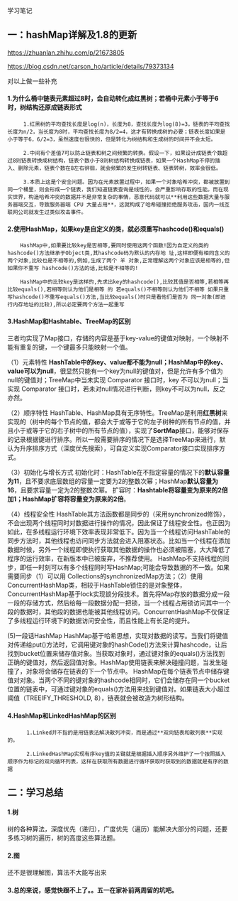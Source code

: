 学习笔记

## 一：hashMap详解及1.8的更新

<https://zhuanlan.zhihu.com/p/21673805>

<https://blog.csdn.net/carson_ho/article/details/79373134>

对以上做一些补充

#### 1.为什么桶中链表元素超过8时，会自动转化成红黑树；若桶中元素小于等于6时，树结构还原成链表形式

```
     1.红黑树的平均查找长度是log(n)，长度为8，查找长度为log(8)=3，链表的平均查找长度为n/2，当长度为8时，平均查找长度为8/2=4，这才有转换成树的必要；链表长度如果是小于等于6，6/2=3，虽然速度也很快的，但是转化为树结构和生成树的时间并不会太短。

     2.中间有个差值7可以防止链表和树之间频繁的转换。假设一下，如果设计成链表个数超过8则链表转换成树结构，链表个数小于8则树结构转换成链表，如果一个HashMap不停的插入、删除元素，链表个数在8左右徘徊，就会频繁的发生树转链表、链表转树，效率会很低。

     3.本质上这是个安全问题。因为在元素放置过程中，如果一个对象哈希冲突，都被放置到同一个桶里，则会形成一个链表，我们知道链表查询是线性的，会严重影响存取的性能。而在现实世界，构造哈希冲突的数据并不是非常复杂的事情，恶意代码就可以**利用这些数据大量与服务器端交互，导致服务器端 CPU 大量占用**，这就构成了哈希碰撞拒绝服务攻击，国内一线互联网公司就发生过类似攻击事件。
```

#### 2.使用HashMap，如果key是自定义的类，就必须重写hashcode()和equals()

```
    HashMap中,如果要比较key是否相等,要同时使用这两个函数!因为自定义的类的hashcode()方法继承于Object类,其hashcode码为默认的内存地 址,这样即便有相同含义的两个对象,比较也是不相等的,例如,生成了两个 羊 对象,正常理解这两个对象应该是相等的,但如果你不重写 hashcode()方法的话,比较是不相等的! 

	HashMap中的比较key是这样的,先求出key的hashcode(),比较其值是否相等,若相等再比较equals(),若相等则认为他们是相等 的 若equals()不相等则认为他们不相等 如果只重写hashcode()不重写equals()方法,当比较equals()时只是看他们是否为 同一对象(即进行内存地址的比较),所以必定要两个方法一起重写
```

#### 3.HashMap和Hashtable、TreeMap的区别

  三者均实现了Map接口，存储的内容是基于key-value的键值对映射，一个映射不能有重复的键，一个键最多只能映射一个值。

（1）元素特性
**HashTable中的key、value都不能为null；HashMap中的key、value可以为null**，很显然只能有一个key为null的键值对，但是允许有多个值为null的键值对；TreeMap中当未实现 Comparator 接口时，key 不可以为null；当实现 Comparator 接口时，若未对null情况进行判断，则key不可以为null，反之亦然。

（2）顺序特性
HashTable、HashMap具有无序特性。TreeMap是利用**红黑树**来实现的（树中的每个节点的值，都会大于或等于它的左子树种的所有节点的值，并且小于或等于它的右子树中的所有节点的值），实现了**SortMap**接口，能够对保存的记录根据键进行排序。所以一般需要排序的情况下是选择TreeMap来进行，默认为升序排序方式（深度优先搜索），可自定义实现Comparator接口实现排序方式。

（3）初始化与增长方式
初始化时：HashTable在不指定容量的情况下的**默认容量为11**，且不要求底层数组的容量一定要为2的整数次幂；HashMap**默认容量为16**，且要求容量一定为2的整数次幂。
扩容时：**Hashtable将容量变为原来的2倍加1；HashMap扩容将容量变为原来的2倍**。

（4）线程安全性
HashTable其方法函数都是同步的（采用synchronized修饰），不会出现两个线程同时对数据进行操作的情况，因此保证了线程安全性。也正因为如此，在多线程运行环境下效率表现非常低下。因为当一个线程访问HashTable的同步方法时，其他线程也访问同步方法就会进入阻塞状态。比如当一个线程在添加数据时候，另外一个线程即使执行获取其他数据的操作也必须被阻塞，大大降低了程序的运行效率，在新版本中已被废弃，不推荐使用。
HashMap不支持线程的同步，即任一时刻可以有多个线程同时写HashMap;可能会导致数据的不一致。如果需要同步（1）可以用 Collections的synchronizedMap方法；（2）使用ConcurrentHashMap类，相较于HashTable锁住的是对象整体， ConcurrentHashMap基于lock实现锁分段技术。首先将Map存放的数据分成一段一段的存储方式，然后给每一段数据分配一把锁，当一个线程占用锁访问其中一个段的数据时，其他段的数据也能被其他线程访问。ConcurrentHashMap不仅保证了多线程运行环境下的数据访问安全性，而且性能上有长足的提升。

(5)一段话HashMap
HashMap基于哈希思想，实现对数据的读写。当我们将键值对传递给put()方法时，它调用键对象的hashCode()方法来计算hashcode，让后找到bucket位置来储存值对象。当获取对象时，通过键对象的equals()方法找到正确的键值对，然后返回值对象。HashMap使用链表来解决碰撞问题，当发生碰撞了，对象将会储存在链表的下一个节点中。 HashMap在每个链表节点中储存键值对对象。当两个不同的键对象的hashcode相同时，它们会储存在同一个bucket位置的链表中，可通过键对象的equals()方法用来找到键值对。如果链表大小超过阈值（TREEIFY_THRESHOLD, 8），链表就会被改造为树形结构。  

#### 4.HashMap和LinkedHashMap的区别

```
      1.Linked并不指的是用链表法解决散列冲突，而是通过**双向链表和散列表**实现的。

      2.LinkedHashMap实现有序key值的关键就是根据插入顺序另外维护了一个按照插入顺序作为标记的双向循环列表，这样在获取所有数据进行循环获取时获取到的数据就是有序的数据
```

## 二：学习总结

#### 1.树

树的各种算法，深度优先（递归），广度优先（遍历）能解决大部分的问题，还要多练习树的遍历，树的高度这些算法题。

#### 2.图

还不是很理解图，算法不大能写出来

#### 3.总的来说，感觉快跟不上了。。五一在家补前两周留的坑吧。

